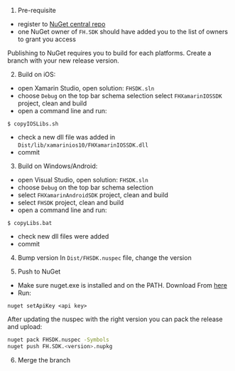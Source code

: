 1) Pre-requisite

 * register to [NuGet central repo](https://www.nuget.org/)
 * one NuGet owner of `FH.SDK` should have added you to the list of owners to grant you access

Publishing to NuGet requires you to build for each platforms. Create a branch with your new release version.

2) Build on iOS:

 * open Xamarin Studio, open solution: `FHSDK.sln`
 * choose `Debug` on the top bar schema selection
  select `FHXamarinIOSSDK` project, clean and build
 * open a command line and run:
```
$ copyIOSLibs.sh
```
* check a new dll file was added in `Dist/lib/xamarinios10/FHXamarinIOSSDK.dll`
* commit

3) Build on Windows/Android:

* open Visual Studio, open solution: `FHSDK.sln`
* choose `Debug` on the top bar schema selection
* select `FHXamarinAndroidSDK` project, clean and build
* select `FHSDK` project, clean and build
* open a command line and run:
```
$ copyLibs.bat
```
* check new dll files were added
* commit

4) Bump version
In `Dist/FHSDK.nuspec` file, change the version

5) Push to NuGet

* Make sure nuget.exe is installed and on the PATH. Download From [here](http://nuget.org/nuget.exe)
* Run:

````batch
nuget setApiKey <api key>
````

After updating the nuspec with the right version you can pack the release and upload:

```bash
nuget pack FHSDK.nuspec -Symbols
nuget push FH.SDK.<version>.nupkg
```

6) Merge the branch
